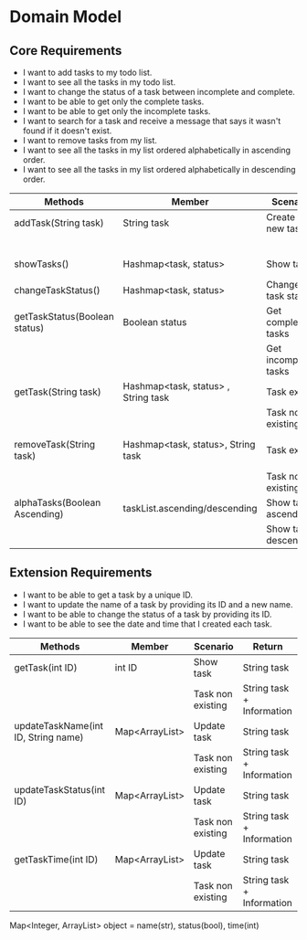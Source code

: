 # Domain Model

## Core Requirements
- I want to add tasks to my todo list.
- I want to see all the tasks in my todo list.
- I want to change the status of a task between incomplete and complete.
- I want to be able to get only the complete tasks.
- I want to be able to get only the incomplete tasks.
- I want to search for a task and receive a message that says it wasn't found if it doesn't exist.
- I want to remove tasks from my list.
- I want to see all the tasks in my list ordered alphabetically in ascending order.
- I want to see all the tasks in my list ordered alphabetically in descending order.

| Methods                       | Member                              | Scenario               | Return                    |
|-------------------------------|-------------------------------------|------------------------|---------------------------|
| addTask(String task)          | String task                         | Create a new task      | True                      |
|                               |                                     |                        | False                     |
| showTasks()                   | Hashmap<task, status>               | Show tasks             | List taskList             |
| changeTaskStatus()            | Hashmap<task, status>               | Change task status     | String task               |
| getTaskStatus(Boolean status) | Boolean status                      | Get complete tasks     | List completed tasks      |
|                               |                                     | Get incomplete tasks   | List incomplete tasks     |
| getTask(String task)          | Hashmap<task, status> , String task | Task exists            | String task               |
|                               |                                     | Task non existing      | String Information        |
| removeTask(String task)       | Hashmap<task, status>, String task  | Task exists            | String task + Information |
|                               |                                     | Task non existing      | String Information        |
| alphaTasks(Boolean Ascending) | taskList.ascending/descending       | Show tasks ascending   | List ascending            |
|                               |                                     | Show task descending   | List descending           |

## Extension Requirements
- I want to be able to get a task by a unique ID.
- I want to update the name of a task by providing its ID and a new name.
- I want to be able to change the status of a task by providing its ID.
- I want to be able to see the date and time that I created each task.

| Methods                             | Member                | Scenario              | Return                     |
|-------------------------------------|-----------------------|-----------------------|----------------------------|
| getTask(int ID)                     | int ID                | Show task             | String task                |
|                                     |                       | Task non existing     | String task + Information  |
| updateTaskName(int ID, String name) | Map<ArrayList<task>>  | Update task           | String task                |
|                                     |                       | Task non existing     | String task + Information  |
| updateTaskStatus(int ID)            | Map<ArrayList<task>>  | Update task           | String task                |
|                                     |                       | Task non existing     | String task + Information  |
| getTaskTime(int ID)                 | Map<ArrayList<task>>  | Update task           | String task                |                          
|                                     |                       | Task non existing     | String task + Information  |                         

Map<Integer, ArrayList<Object>>
object = name(str), status(bool), time(int)
